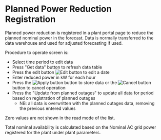 # Planned Power Reduction Registration

Planned power reduction is registered in a plant portal page to reduce the planned nominal power in the forecast. Data is normally transferred to the data warehouse and used for adjusted forecasting if used.

Procedure to operate screen is:

* Select time period to edit data
* Press "Get data" button to refresh data table
* Press the edit button ![Edit button](../img/edit.png) to edit a date
* Enter reduced power in kW for each hour
* Press the ![Apply button](../img/store.png) button to store data or the ![Cancel button](../img/cancel.png) button to cancel operation
* Press the "Update from planned outages" to update all data for period based on registration of planned outages
    * NB: all data is overwritten with the planned outages data, removing the previous entered values

Zero values are not shown in the read mode of the list.

Total nominal availability is calculated based on the Nominal AC grid power registered for the plant under plant parameters.